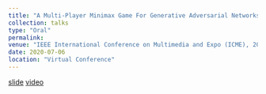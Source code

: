 ```yaml
---
title: "A Multi-Player Minimax Game For Generative Adversarial Networks"
collection: talks
type: "Oral"
permalink: 
venue: "IEEE International Conference on Multimedia and Expo (ICME), 2020"
date: 2020-07-06
location: "Virtual Conference"
---
```

[slide](https://Jin-Ying.github.io/files/ICME-2020.pdf)
[video](https://Jin-Ying.github.io/files/ICME-2020.mp4)

